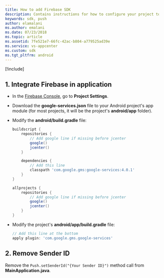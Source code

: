 ```yaml
---
title: How to add Firebase SDK
description: Contains instructions for how to configure your project to use Firebase Cloud Messaging
keywords: sdk, push
author: elamalani
ms.author: emalani
ms.date: 07/23/2018
ms.topic: article
ms.assetid: 7fe521e7-66fc-42ac-b804-a779525ad39e
ms.service: vs-appcenter
ms.custom: sdk
ms.tgt_pltfrm: android
---
```


[!include[](introduction-android.md)]

## 1. Integrate Firebase in application

- In the [Firebase Console](https://console.firebase.google.com), go to **Project Settings**.
- Download the **google-services.json** file to your Android project's app module (for most projects, it will be the project's **android/app** folder).
- Modify the **android/build.gradle** file:

    ```groovy
    buildscript {
        repositories {
            // Add google line if missing before jcenter
            google()
            jcenter()
        }

        dependencies {
            // Add this line
            classpath 'com.google.gms:google-services:4.0.1'
        }
    }

    allprojects {
        repositories {
            // Add google line if missing before jcenter
            google()
            jcenter()
        }
    }
    ```

- Modify the project's **android/app/build.gradle** file:

    ```groovy
    // Add this line at the bottom
    apply plugin: 'com.google.gms.google-services'
    ```

## 2. Remove Sender ID

Remove the `Push.setSenderId("{Your Sender ID}")` method call from **MainApplication.java**.
